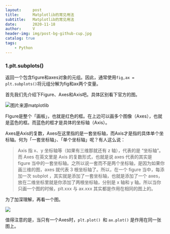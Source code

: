 ```yaml
---
layout:     post
title:      Matplotlib的常见用法
subtitle:   Matplotlib的常见用法
date:       2020-11-18 
author:     V
header-img: img/post-bg-github-cup.jpg
catalog: true
tags:
    - Python
---
```


### 1.plt.subplots()

返回一个包含figure和axes对象的元组。因此，通常使用`fig,ax = plt.subplots()`将元组分解为fig和ax两个变量。

首先我们先介绍下Figure、Axes和Axis吧。具体区别看下官方的图。

![图片来源[matplotlib](https://matplotlib.org/1.5.1/faq/usage_faq.html#parts-of-a-figure)](/img/postImg/20201117_2.png)

FIgure是整个「画板」，也就是红色的框。在上边可以画多个图像（Axes），也就是蓝色的框。而蓝色的框才是具体的坐标轴（Axis）。

Axes是Axis的复数，Axes在这里指的是一套坐标轴，而Axis才是指的具体单个坐标轴。何为「一套坐标轴」、「单个坐标轴」呢？有人这么说：

>Axis 指 x、y 坐标轴等（如果有三维那就还有 z 轴），代表的是 “坐标轴”。而 Axes 在英文里是 Axis 的复数形式，也就是说 axes 代表的其实是 figure 当中的一套坐标轴。之所以说一套而不是两个坐标轴，是因为如果你画三维的图，axes 就代表 3 根坐标轴了。所以，在一个 figure 当中，每添加一次 subplot ，其实就是添加了一套坐标轴，也就是添加了一个 axes，放在二维坐标里就是你添加了两根坐标轴，分别是 x 轴和 y 轴。所以当你只画一个图的时候，plt.xxx 与 ax.xxx 其实都是作用在相同的图上的。

为了加深理解，再看一个图。

![](/img/postImg/20201117_2.png)

值得注意的是，当只有一个Axes时，`plt.plot() `和 `ax.plot()` 是作用在同一张图上。





